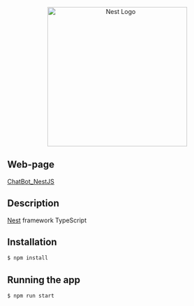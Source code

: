 <p align="center">
  <a href="http://nestjs.com/" target="blank"><img src="https://nestjs.com/img/logo_text.svg" width="320" alt="Nest Logo" /></a>
</p>

[travis-image]: https://api.travis-ci.org/nestjs/nest.svg?branch=master
[travis-url]: https://travis-ci.org/nestjs/nest
[linux-image]: https://img.shields.io/travis/nestjs/nest/master.svg?label=linux
[linux-url]: https://travis-ci.org/nestjs/nest
  
## Web-page

[ChatBot_NestJS](https://barber-shop-b2a01.web.app/)

## Description

[Nest](https://github.com/nestjs/nest) framework TypeScript

## Installation

```bash
$ npm install
```

## Running the app

```bash
$ npm run start
```
